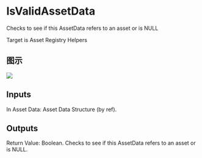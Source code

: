 # IsValidAssetData

Checks to see if this AssetData refers to an asset or is NULL

Target is Asset Registry Helpers

## 图示

![]($-20221218-17594979.png)

## Inputs

In Asset Data: Asset Data Structure (by ref).  

## Outputs

Return Value: Boolean. Checks to see if this AssetData refers to an asset or is NULL.

